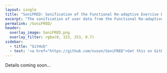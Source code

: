 ```yaml
---
layout: single
title: "SoniFRED: Sonification of the Functional Re-adaptive Exercise Device"
excerpt: "The sonification of user data from the Functional Re-adaptive Exercise Device."
permalink: /SoniFRED/
header: 
  overlay_image: SoniFRED.png
  overlay_filter: rgba(0, 153, 253, 0.7)
sidebar:
  - title: "GitHub"
  - text: '<a href="https://github.com/nuson/SoniFRED">Get this on GitHub</a>'
---
```


Details coming soon...